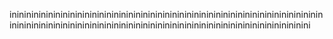 inininininininininininininininininininininininininininininininininininininininininininininininininininininininininininininininininininininininininininininininininininini
